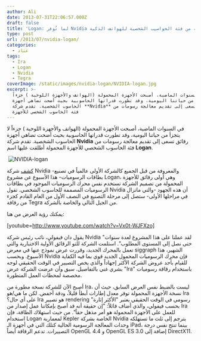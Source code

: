 ```yaml
---
author: Ali
date: 2013-07-31T22:06:57.000Z
draft: false
title: 'Logan: لما تُوفر Nvidia معالجات رسومية من فئة الحواسيب الشخصية للهواتف الذكية'
type: post
url: /2013/07/nvidia-logan/
categories:
  - عتاد
tags:
  - Ira
  - Logan
  - Nvidia
  - Tegra
coverImage: /static/images/nvidia-logan/NVIDIA-logan.jpg
excerpt: >-
  في السنوات الماضية، أصبحت الأجهزة المحمولة (الهواتف والأجهزة اللوحية ) جزءاً
  لا يتجزأ من حياتنا اليومية، وقد تطورت قدراتها الحاسوبية بحيث أضحت تضاهي أجهزة
  الحاسوب الشخصية. تقدم شركة **Nvidia** رقائق تسعى إلى تقديم معالجة رسومات من
  فئة الحاسوب الشخصي للأجهزة
---
```

في السنوات الماضية، أصبحت الأجهزة المحمولة (الهواتف والأجهزة اللوحية ) جزءاً لا يتجزأ من حياتنا اليومية، وقد تطورت قدراتها الحاسوبية بحيث أضحت تضاهي أجهزة الحاسوب الشخصية. تقدم شركة **Nvidia** رقائق تسعى إلى تقديم معالجة رسومات من فئة الحاسوب الشخصي للأجهزة المحمولة أطلقت عليها اسم **Logan**.

 ![NVIDIA-logan](/static/images/nvidia-logan/NVIDIA-logan.jpg)

[كشف](http://blogs.nvidia.com/blog/2013/07/24/kepler-to-mobile/) شركة Nvidia -والمعروفة من قبل الجميع كالشركة الأولى عالمياً في تصنيع بطاقات الرسوميات- هذا الأسبوع عن مشروع Logan، وهي أولى رقائق للأجهزة المحمولة من تصميم الشركة تستخدم نفس محرك الرسوميات الموجود في بطاقات الرسوميات المصممة للحاسوب الشخصي. تقول Nvidia أن هذه الجهود -والتي ماتزال في مراحلها الأولى- ستصل إلى مرحلة التصنيع في النصف الأول من العام القادم كجزء من رقاقة Tegra من الجيل التالي والخاصة بالشركة.

يمكنك رؤية العرض من هنا:

\[youtube=http://www.youtube.com/watch?v=Vx0t-WJFXzo]

يقول دان فيفولي، نائب رئيس شركة Nvidia "لقد عملنا على هذا المشروع لعدة سنوات حتى نصل إلى المستوى المطلوب". استلمت الشركة للتو الرقائق الأولية الاختبارية والتي تعمل بالمحرك الجديد، وقررت عرض نموذج عنها في معرض siggraph الشهير، هذا الأسبوع. وبحسب Nvidia فإن محرك الرسوميات المحمول الجديد قوي بما فيه الكفاية للقيام بأحد عروض الشركة الأكثر إجهاداً والذي يخص التصيير في الوقت الحقيقي لوجه بشري غني بالتفاصيل. سبق وأن عرضت الشركة عرض "Ira" باستخدام رقاقة رسوميات مخصصة لمحطات العمل المتطورة.

أصبح الآن للشركة نسخة مطورة من Ira، ليست بالضبط نفس العرض السابق، حيث أن نسخة الأجهزة المحمولة توفر معدل إطارات أبطأ قليلاً، ودقة أخفض. لكن ما هي/هو Ira على أي حال؟ Ira هو تصيير rendering رسومي في الوقت الحقيقي يعتبر "الأكثر إثارة" بحسب فيفولي، والذي أضاف قائلاً: "إن حقيقة أنه قد أصبح بإمكاننا عمل إصدار من Ira للعمل على الأجهزة المحمولة هو أمر مذهل حقاً". من حيث استهلاك الطاقة، فإن استخدام Logan لمعمارية Kepler الخاصة بشركة Nvidia يترجم إلى ثلث ما تستهلكه وحدات المعالجة الرسومية الحالية كتلك التي في أجهزة الـ iPad، بينما تنتج نفس درجة التصييرات. تدعم الرقاقة أيضاً OpenGL 4.4 و OpenGL ES 3.0 إضافة إلى DirectX11.
